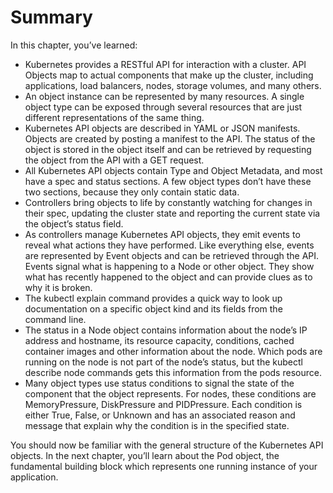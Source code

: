 # Summary
In this chapter, you’ve learned:

* Kubernetes provides a RESTful API for interaction with a cluster. API Objects map to actual components that make up the cluster, including applications, load balancers, nodes, storage volumes, and many others.
* An object instance can be represented by many resources. A single object type can be exposed through several resources that are just different representations of the same thing.
* Kubernetes API objects are described in YAML or JSON manifests. Objects are created by posting a manifest to the API. The status of the object is stored in the object itself and can be retrieved by requesting the object from the API with a GET request.
* All Kubernetes API objects contain Type and Object Metadata, and most have a spec and status sections. A few object types don’t have these two sections, because they only contain static data.
* Controllers bring objects to life by constantly watching for changes in their spec, updating the cluster state and reporting the current state via the object’s status field.
* As controllers manage Kubernetes API objects, they emit events to reveal what actions they have performed. Like everything else, events are represented by Event objects and can be retrieved through the API. Events signal what is happening to a Node or other object. They show what has recently happened to the object and can provide clues as to why it is broken.
* The kubectl explain command provides a quick way to look up documentation on a specific object kind and its fields from the command line.
* The status in a Node object contains information about the node’s IP address and hostname, its resource capacity, conditions, cached container images and other information about the node. Which pods are running on the node is not part of the node’s status, but the kubectl describe node commands gets this information from the pods resource.
* Many object types use status conditions to signal the state of the component that the object represents. For nodes, these conditions are MemoryPressure, DiskPressure and PIDPressure. Each condition is either True, False, or Unknown and has an associated reason and message that explain why the condition is in the specified state.

You should now be familiar with the general structure of the Kubernetes API objects. In the next chapter, you’ll learn about the Pod object, the fundamental building block which represents one running instance of your application.